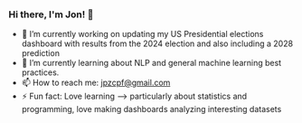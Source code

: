 ### Hi there, I'm Jon! 👋


- 🔭 I’m currently working on updating my US Presidential elections dashboard with results from the 2024 election and also including a 2028 prediction
- 🌱 I’m currently learning about NLP and general machine learning best practices.
- 📫 How to reach me: jpzcpf@gmail.com
- ⚡ Fun fact: Love learning --> particularly about statistics and programming, love making dashboards analyzing interesting datasets


